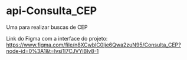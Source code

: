 # api-Consulta_CEP
Uma para realizar buscas de CEP

Link do Figma com a interface do projeto: https://www.figma.com/file/n8XCwblC0Ije6Qwa2zuN95/Consulta_CEP?node-id=0%3A1&t=lvsi1l7CJVYiBlv8-1
